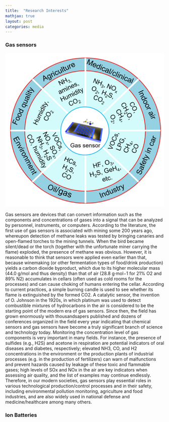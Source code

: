 ```yaml
---
title:  "Research Interests"
mathjax: true
layout: post
categories: media
---
```



### Gas sensors
![Figure-1.png](/Figure-1.png)

Gas sensors are devices that can convert information such as the components and concentrations of gases into a signal that can be analyzed by personnel, instruments, or computers. According to the literature, the first use of gas sensors is associated with mining some 200 years ago, whereupon detection of methane leaks was tested by bringing canaries and open-flamed torches to the mining tunnels. When the bird became silent/dead or the torch (together with the unfortunate miner carrying the flame) exploded, the presence of methane was obvious. However, it is reasonable to think that sensors were applied even earlier than that, because winemaking (or other fermentation types of food/drink production) yields a carbon dioxide byproduct, which due to its higher molecular mass (44.0 g/mol and thus density) than that of air (28.8 g·mol−1 for 21% O2 and 89% N2) accumulates in cellars (often used as cold rooms for the processes) and can cause choking of humans entering the cellar. According to current practices, a simple burning candle is used to see whether its flame is extinguished by the formed CO2. A catalytic sensor, the invention of O. Johnson in the 1920s, in which platinum was used to detect combustible mixtures of hydrocarbons in the air is considered to be the starting point of the modern era of gas sensors. Since then, the field has grown enormously with thousandsapers published  and dozens of conferences organized in the field every year indicating that chemical sensors and gas sensors have become a truly significant branch of science and technology today.
Monitoring the concentration level of gas components is very important in many fields. For instance, the presence of sulfides (e.g., H2S) and acetone in respiration are potential indicators of oral diseases and diabetes, respectively; elevated NH3, CO, and H2 concentrations in the environment or the production plants of industrial processes (e.g. in the production of fertilizers) can warn of malfunctions and prevent hazards caused by leakage of these toxic and flammable gases; high levels of SOx and NOx in the air are key indicators when assessing air quality, and the list of examples may continue endlessly. Therefore, in our modern societies, gas sensors play essential roles in various technological production/control processes and in their safety, including environmental pollution monitoring, agriculture and food industries, and are also widely used in national defense and medicine/healthcare among many others.




### Ion Batteries
